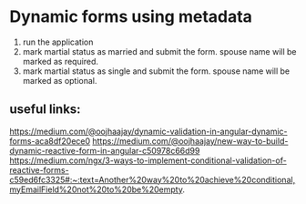 # Dynamic forms using metadata

1. run the application
2. mark martial status as married and submit the form. spouse name will be marked as required.
3. mark martial status as single and submit the form. spouse name will be marked as optional.

## useful links:

https://medium.com/@oojhaajay/dynamic-validation-in-angular-dynamic-forms-aca8df20ece0
https://medium.com/@oojhaajay/new-way-to-build-dynamic-reactive-form-in-angular-c50978c66d99
https://medium.com/ngx/3-ways-to-implement-conditional-validation-of-reactive-forms-c59ed6fc3325#:~:text=Another%20way%20to%20achieve%20conditional,myEmailField%20not%20to%20be%20empty.
